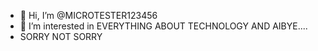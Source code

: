 - 👋 Hi, I’m @MICROTESTER123456
- 👀 I’m interested in EVERYTHING ABOUT TECHNOLOGY AND AIBYE....
- SORRY NOT SORRY



<!---
MICROTESTER123456/MICROTESTER123456 is a ✨ special ✨ repository because its `README.md` (this file) appears on your GitHub profile.
You can click the Preview link to take a look at your changes.
--->
